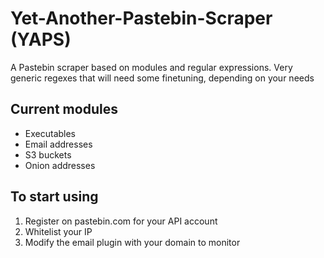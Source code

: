 # Yet-Another-Pastebin-Scraper (YAPS)
A Pastebin scraper based on modules and regular expressions. Very generic regexes that will need some finetuning, depending on your needs

## Current modules
- Executables
- Email addresses
- S3 buckets
- Onion addresses

## To start using
1. Register on pastebin.com for your API account
2. Whitelist your IP
3. Modify the email plugin with your domain to monitor

